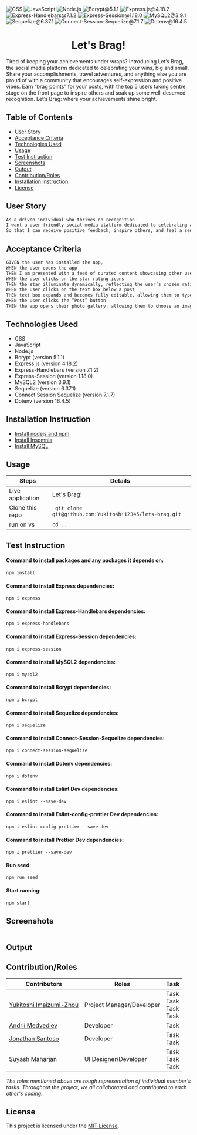 ![CSS](https://img.shields.io/badge/CSS-red) ![JavaScript](https://img.shields.io/badge/JavaScript-orange) ![Node.js](https://img.shields.io/badge/Node.js-blue) ![Bcrypt@5.1.1](https://img.shields.io/badge/Bcrypt@5.1.1-gold) ![Express.js@4.18.2](https://img.shields.io/badge/Express.js@4.18.2-purple) ![Express-Handlebars@7.1.2](https://img.shields.io/badge/Express_Handlebars@7.1.2-hotpink) ![Express-Session@1.18.0](https://img.shields.io/badge/Express_Session@1.18.0-sandybrown) ![MySQL2@3.9.1](https://img.shields.io/badge/MySQL2@3.9.1-lightgreen) ![Sequelize@6.37.1](https://img.shields.io/badge/Sequelize@6.37.1-lightblue) ![Connect-Session-Sequelize@7.1.7](https://img.shields.io/badge/Connect_Session_Sequelize@7.1.7-lavender) ![Dotenv@16.4.5](https://img.shields.io/badge/Dotenv@16.4.5-grey) 

<h1 align ="center">Let's Brag!</h1>

Tired of keeping your achievements under wraps? Introducing Let’s Brag, the social media platform dedicated to celebrating your wins, big and small. Share your accomplishments, travel adventures, and anything else you are proud of with a community that encourages self-expression and positive vibes. Earn “brag points” for your posts, with the top 5 users taking centre stage on the front page to inspire others and soak up some well-deserved recognition. Let’s Brag: where your achievements shine bright.


## Table of Contents
- [User Story](#user-story)
- [Acceptance Criteria](#acceptance-criteria)
- [Technologies Used](#technologies-used)
- [Usage](#usage)
- [Test Instruction](#test-instruction)
- [Screenshots](#screenshots)
- [Output](#output)
- [Contribution/Roles](#contributionroles)
- [Installation Instruction](#installation-instruction)
- [License](#license)

## User Story

```md
As a driven individual who thrives on recognition
I want a user-friendly social media platform dedicated to celebrating achievements, where I can share my successes and experiences with a supportive community.
So that I can receive positive feedback, inspire others, and feel a sense of belonging.
```

## Acceptance Criteria

```md
GIVEN the user has installed the app,
WHEN the user opens the app
THEN I am presented with a feed of curated content showcasing other user’s achievements
WHEN the user clicks on the star rating icons
THEN the star illuminate dynamically, reflecting the user’s chosen rating
WHEN the user clicks on the text box below a post
THEN text box expands and becomes fully editable, allowing them to type their comment
WHEN the user clicks the “Post” button
THEN the app opens their photo gallery, allowing them to choose an image to share alongside their achievements.

```

## Technologies Used
- CSS
- JavaScript
- Node.js
- Bcrypt (version 5.1.1)
- Express.js (version 4.18.2)
- Express-Handlebars (version 7.1.2)
- Express-Session (version 1.18.0)
- MySQL2 (version 3.9.1)
- Sequelize (version 6.37.1)
- Connect Session Sequelize (version 7.1.7)
- Dotenv (version 16.4.5)

## Installation Instruction

- [Install nodejs and npm](https://nodejs.org/en/download)
- [Install Insomnia](https://insomnia.rest/download)
- [Install MySQL](https://dev.mysql.com/downloads/mysql/)

## Usage

| Steps            | Details                                                        |
| ---------------- | -------------------------------------------------------------- |
| Live application | [Let's Brag!](https://yukitoshi12345.github.io/lets-brag/) |
| Clone this repo  | ` git clone git@github.com:Yukitoshi12345/lets-brag.git` |
| run on vs        | `cd ..`                                                        |

## Test Instruction

#### Command to install packages and any packages it depends on:

`npm install`

#### Command to install Express dependencies:

`npm i express`

#### Command to install Express-Handlebars dependencies:

`npm i express-handlebars`

#### Command to install Express-Session dependencies:

`npm i express-session`

#### Command to install MySQL2 dependencies:

`npm i mysql2`

#### Command to install Bcrypt dependencies:

`npm i bcrypt`

#### Command to install Sequelize dependencies:

`npm i sequelize`

#### Command to install Connect-Session-Sequelize dependencies:

`npm i connect-session-sequelize`

#### Command to install Dotenv dependencies:

`npm i dotenv`

#### Command to install Eslint Dev dependencies:

`npm i eslint --save-dev`

#### Command to install Eslint-config-prettier Dev dependencies:

`npm i eslint-config-prettier --save-dev`

#### Command to install Prettier Dev dependencies:

`npm i prettier --save-dev`

#### Run seed:

`npm run seed`

#### Start running:

`npm start`

## Screenshots

![]()

## Output

## Contribution/Roles

| Contributors                                                 | Roles | Task                           |
| ------------------------------------------------------------ | ----- | ------------------------------ |
| [Yukitoshi Imaizumi-Zhou](https://github.com/yukitoshi12345) | Project Manager/Developer  | Task<br> Task<br> Task<br>Task |
| [Andrii Medvediev](https://github.com/AndriiMedvediev987)                              | Developer  | Task                           |
| [Jonathan Santoso](https://github.com/Johnnnnnnnnnnnnnnnnnnnnnn)                              | Developer  | Task<br> Task                  |
| [Suyash Maharjan](https://github.com/simplesuyash)                              | UI Designer/Developer  | Task <br> Task <br> Task       |

_The roles mentioned above are rough representation of individual member's tasks. Throughout the project, we all collaborated and contributed to each other's coding._


## License

This project is licensed under the [MIT License](https://github.com/Yukitoshi12345/lets-brag/blob/main/LICENSE).
